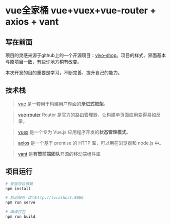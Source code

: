 # vue全家桶 vue+vuex+vue-router + axios + vant

## 写在前面

项目的灵感来源于github上的一个开源项目：[vivo-shop](https://github.com/Mynameisfwk/vivo-shop)。项目的样式、界面基本与原项目一致，有些许地方稍有改变。

本次开发的目的重要是学习，不断完善、提升自己的能力。



## 技术栈

> [vue](https://cn.vuejs.org/) 是一套用于构建用户界面的**渐进式框架**。

> [vue-router](https://router.vuejs.org/zh/) Router 是官方的路由管理器，让构建单页面应用变得易如反掌。

> [vuex](https://vuex.vuejs.org/zh/) 是一个专为 Vue.js 应用程序开发的**状态管理模式**。

> [axios](http://www.axios-js.com/zh-cn/docs/) 是一个基于 promise 的 HTTP 库，可以用在浏览器和 node.js 中。

> [vant](https://vant-contrib.gitee.io/vant/#/zh-CN/) 是**有赞前端团队**开源的移动端组件库



## 项目运行

```powershell
# 安装项目依赖
npm install 

# 启动服务 访问http://localhost:8080
npm run serve

# 编译打包
npm run build
```

